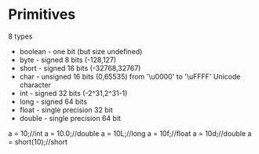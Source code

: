 # Primitives
8 types
* boolean - one bit (but size undefined)
* byte - signed 8 bits (-128,127)
* short - signed 16 bits (-32768,32767)
* char - unsigned 16 bits (0,65535) from '\u0000' to '\uFFFF' Unicode character
* int - signed 32 bits (-2^31,2^31-1)
* long - signed 64 bits
* float - single precision 32 bit
* double - single precision 64 bit

a = 10;//int
a = 10.0;//double
a = 10L;//long
a = 10f;//float
a = 10d;//double
a = short(10);//short 
